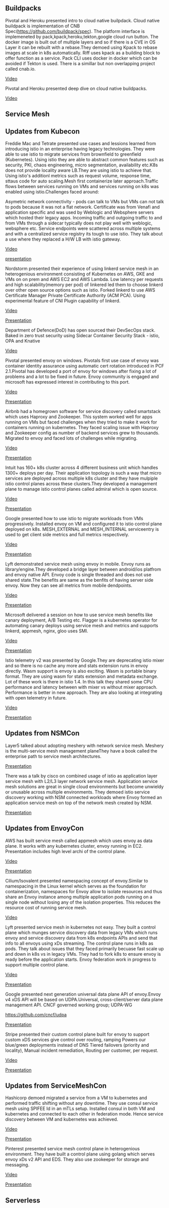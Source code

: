
Buildpacks
--------------------

Pivotal and Heroku presented intro to cloud native builpdack. Cloud native buildpack is implementation of CNB Spec(https://github.com/buildpack/spec). The platform interface is implemeneted by pack,kpack,heroku,tekton,google cloud run button. The docker image is built out of multiple layers and so if there is a CVE in OS Layer it can be rebuilt with a rebase.They demoed using Kpack to rebase images at scale in k8s automatically. Riff uses kpack as a building block to offer function as a service. Pack CLI uses docker in docker which can be avoided if Tekton is used.
There is a simillar but non overlapping project called cnab.io.


[Video](https://www.youtube.com/watch?v=SK6e_ZatOaw)

Pivotal and Heroku presented deep dive on cloud native buildpacks.

[Video](https://www.youtube.com/watch?v=j9Ak5YLrihU)

Service Mesh
--------------------

Updates from Kubecon
---------------------------------

Freddie Mac and Tetrate presented use cases and lessions learned from introducing istio in an enterprise having legacy technologies. They were able to use istio to migrate services from brownfield to greenfield (Kubernetes). Using istio they are able to abstract common features such as security, PKI, chaos engineering, micro segmentation, availability etc.K8s does not provide locality aware LB.They are using istio to achieve that. Using istio's additionl metrics such as request volume, response time, sttaus code for auto scaling.Mesh first containerize later approach.Traffic flows between services running on VMs and services running on k8s was enabled using istio.Challenges faced around:

Asymetric network connectivity - pods can talk to VMs but VMs can not talk to pods because it was not a flat network.
Certificate was from Venafi and application specific and was used by Weblogic and Websphere servers which hosted their legacy apps.
Incoming traffic and outgoing traffic to and from VMs through a sidecar typically does not play well with weblogic, websphere etc.
Service endpoints were scattered across multiple systems and with a centralized service registry its tough to use istio.
They talk about a use where they replaced a H/W LB with istio gateway.  

[Video](https://www.youtube.com/watch?v=Rako7zKXquU)

[presentation](https://static.sched.com/hosted_files/kccncna19/63/Tetrate%20-%20Freddie%20Mac%20-%20Istio%20Service%20Mesh.pdf)

Nordstorm presented their experience of using linkerd service mesh in an heterogenious environment consisting of Kubernetes on AWS, GKE and VMs on on prem and AWS EC2 and AWS Lambda. Low latency per requests and high scalability(memory per pod) of linkered led them to choose linkerd over other open source options such as istio. Forked linkerd to use AWS Certificate Manager Private Certificate Authority (ACM PCA). Using experimental feature of CNI Plugin capability of linkerd.

[Video](https://www.youtube.com/watch?v=sq8nsjuJqO4)

[Presentation](https://static.sched.com/hosted_files/kccncna19/d2/TACO-KubeCon19.pdf)

Department of Defence(DoD) has open sourced their DevSecOps stack. Baked in zero trust security using Sidecar Container Security Stack - istio, OPA and Knative

[Video](https://www.youtube.com/watch?v=YjZ4AZ7hRM0)


Pivotal presented envoy on windows. Pivotals first use case of envoy was container identity assurance using automatic cert rotation introduced in PCF 2.1.Pivotal has developed a port of envoy for windows after fixing a lot of problems and a lot to be fixed in future. Envoy community is engaged and microsoft has expressed interest in contributing to this port.

[Video](https://www.youtube.com/watch?v=FGBBeyZ-p1k)

[Presentation](https://static.sched.com/hosted_files/kccncna19/4a/Porting%20Envoy%20To%20Windows.pdf)

Airbnb had a homegrown software for service discovery called smartstack which uses Haproxy and Zookeeper. This system worked well for apps running on VMs but faced challenges when they tried to make it work for containers running on kubernetes. They faced scaling issue with Haproxy and Zookeeper config as number of backend services grew to thousands. Migrated to envoy and faced lots of challenges while migrating.

[Video](https://www.youtube.com/watch?v=XQjOhJtw1wg)

[Presentation](https://static.sched.com/hosted_files/kccncna19/f0/Airbnb%20Service%20Discovery%20-%20KubeCon%202019.pdf)

Intuit has 160+ k8s cluster across 4 different business unit which handles 1300+ deploys per day. Their application topology is such a way that micro services are deployed across multiple k8s cluster and they have mulpiple istio control planes across these clusters.They developed a management plane to manage istio control planes called admiral which is open source.

[Video](https://www.youtube.com/watch?v=EWyNbBn1vns)

[Presentation](https://static.sched.com/hosted_files/kccncna19/4e/admiral-v3-KUBECON2019.pdf)

Google presented how to use istio to migrate workloads from VMs progressively. Installed envoy on VM and configured it to istio control plane deployed on k8s. MESH_EXTERNAL and MESH_INTERNAL serviceentry is used to get client side metrics and full metrics respectively.

[Video](https://www.youtube.com/watch?v=0B8maYcjq_c)

[Presentation](https://static.sched.com/hosted_files/kccncna19/2d/Life%20Outside%20the%20Cluster%20%20-%20Kubecon%20NA%20%2719.pdf)

Lyft demonstrated service mesh using envoy in mobile. Envoy runs as library/engine.They developed a bridge layer between android/ios platfrom and envoy  native API. Envoy code is single threaded and does not use shared state.The benefits are same as the benfits of having server side envoy. Now they can see all metrics from mobile dendpoints.

[Video](https://www.youtube.com/watch?v=NYb_nVWkP-I)

[Presentation](https://static.sched.com/hosted_files/kccncna19/d1/EnvoyMobile_KubeCon2019.pdf)

Microsoft delivered a session on how to use service mesh benefits like canary deployment, A/B Testing etc. Flagger is a kubernetes operator for automating canary deploys using service mesh and metrics and supports linkerd, appmesh, nginx, gloo uses SMI.

[Video](https://www.youtube.com/watch?v=SMoaem3UBag)

[Presentation](https://static.sched.com/hosted_files/kccncna19/89/Supercharge%20your%20Microservices%20CICD%20with%20Service%20Mesh%20and%20Kubernetes.pdf)

Istio telemetry v2 was presented by Google.They are deprecating istio mixer and so there is no cache any more and stats extension runs in envoy directly. Wasm support is envoy is also exciting. Wasm is portable binary format. They are using wasm for stats extension and metadata exchange. Lot of these work is there in istio 1.4. In this talk they shared some CPU performance and latency between with mixer vs without mixer approach. Performance is better in new approach. They are also looking at integrating with open telemetry in future.


[Video](https://www.youtube.com/watch?v=I-3oHb6lqdU)

[Presentation](https://static.sched.com/hosted_files/kccncna19/d8/mesh-metrics-istio-v2%20%282%29.pptx)


Updates from NSMCon 
-------------------

Layer5 talked about adopting meshery with network service mesh. Meshery is the multi-service mesh management planeThey have a book called the enterprise path to service mesh architectures.

[Presentation](https://calcotestudios.com/talks/decks/slides-nsmcon-kubecon-na-2019-adopting-network-service-mesh-with-meshery.html)

There was a talk by cisco on combined usage of istio as application layer service mesh with L2/L3 layer network service mesh. Application service mesh solutions are great in single cloud environments but become unwieldy or unusable across multiple environments. They demoed istio service discovery working with NSM connected workloads where Envoy formed an application service mesh on top of the network mesh created by NSM.

[Presentation](https://drive.google.com/file/d/1gCstid5plU16ogcAlT83-EOvT25HNc_F/view?usp=sharing)

Updates from EnvoyCon 
---------------------

AWS has built service mesh called appmesh which uses envoy as data plane. It works with any kubernetes cluster, envoy running in EC2. Presentation includes high level archi of the control plane.

[Video](https://www.youtube.com/watch?v=eXv_4w2_Ohc)

[Presentation](https://static.sched.com/hosted_files/envoycon2019/19/AWSAppMesh_EnvoyCon.pdf)

Cilium/Isovalent presented namespacing concept of envoy.Similar to namespacing in the Linux kernel which serves as the foundation for containerization, namespaces for Envoy allow to isolate resources and thus share an Envoy instance among multiple application pods running on a single node without losing any of the isolation properties. This reduces the resource cost of running service mesh.

[Video](https://www.youtube.com/watch?v=08opgZkdYIw)

Lyft presented service mesh in kubernetes not easy. They built a control plane which munges service discovery data from legacy VMs which runs envoy and service discovery data from k8s endpoints APIs and send that info to all envoys using xDs streaming. The control plane runs in k8s as pods. They talk about issues that they faced primarily becuase fast scale up and down in k8s vs in legacy VMs. They had to fork k8s to ensure envoy is ready before the application starts.  Envoy federation work in progress to support multiple control plane.


[Video](https://www.youtube.com/watch?v=BTuDY2naDJI)

[Presentation](https://static.sched.com/hosted_files/envoycon2019/34/EnvoyCon%202019_%20Lita%20%26%20Tom.pdf)

Google presented next generation universal data plane API of envoy.Envoy v4 xDS API will be based on UDPA.Universal, cross-client/server data plane management API. CNCF governed working group; UDPA-WG

https://github.com/cncf/udpa

[Presentation](https://static.sched.com/hosted_files/envoycon2019/ac/EnvoyCon%20UDPA%202019.pdf)

Stripe presented their custom control plane built for envoy to support custom xDS services give control over routing, ramping Powers our blue/green deployments instead of DNS Tiered failovers (priority and locality), Manual incident remediation, Routing per customer, per request.

[Video](https://www.youtube.com/watch?v=QYCsd4Ptwzo)

[Presentation](https://static.sched.com/hosted_files/envoycon2019/4a/dylan-carney-envoycon.pdf)

Updates from ServiceMeshCon 
---------------------------
Hashicorp demoed migrated a service from a VM to kubernetes and performed traffic shifting without any downtime. They use consul service mesh using SPIFEE Id in an mTLs setup. Installed consul in both VM and kubernetes and connected to each other in federation mode. Hence service discovery between VM and kubernetes was achieved.

[Video](https://www.youtube.com/watch?v=v-ZYkGYi3jQ)

[Presentation](https://static.sched.com/hosted_files/servicemeshcon2019/af/ServiceMeshCon%20Connecting%20and%20Migrating%20Heterogeneous%20Applications%20with%20Consul%20Service%20Mesh.pdf)

Pinterest presented service mesh control plane in heterogenious environment. They have built a control plane using golang which serves envoy xDs v2 API and EDS. They also use zookeeper for storage and messaging.

[Video](https://www.youtube.com/watch?v=HkbSS7Af9n0)

[Presentation](https://static.sched.com/hosted_files/servicemeshcon2019/1c/Control%20Plane%20for%20a%20Mesh%20in%20a%20Heterogeneous%20Environment.pdf)

Serverless 
----------


